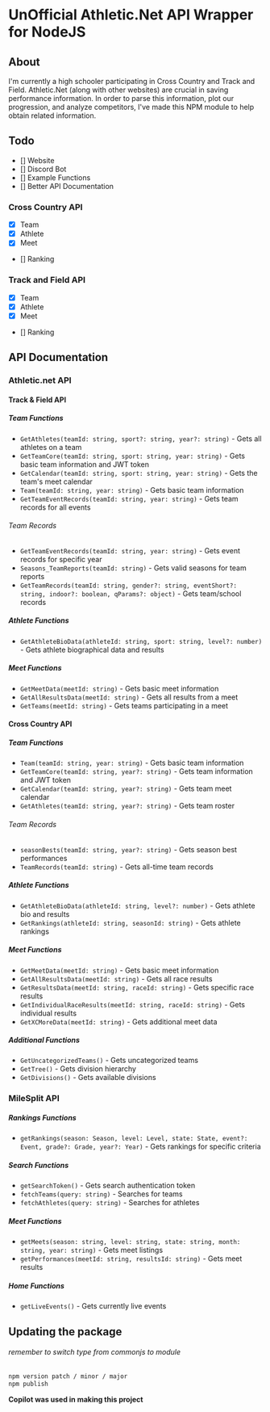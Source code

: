

# UnOfficial Athletic.Net API Wrapper for NodeJS

## About
I'm currently a high schooler participating in Cross Country and Track and Field. Athletic.Net (along with other websites) are crucial in saving performance information. In order to parse this information, plot our progression, and analyze competitors, I've made this NPM module to help obtain related information.

## Todo

- [] Website
- [] Discord Bot
- [] Example Functions
- [] Better API Documentation

### Cross Country API
- [x] Team
- [x] Athlete
- [x] Meet
- [] Ranking

### Track and Field API

- [x] Team
- [x] Athlete
- [x] Meet
- [] Ranking

## API Documentation

### Athletic.net API

#### Track & Field API

##### Team Functions
- `GetAthletes(teamId: string, sport?: string, year?: string)` - Gets all athletes on a team
- `GetTeamCore(teamId: string, sport: string, year: string)` - Gets basic team information and JWT token
- `GetCalendar(teamId: string, sport: string, year: string)` - Gets the team's meet calendar
- `Team(teamId: string, year: string)` - Gets basic team information
- `GetTeamEventRecords(teamId: string, year: string)` - Gets team records for all events

###### Team Records
- `GetTeamEventRecords(teamId: string, year: string)` - Gets event records for specific year
- `Seasons_TeamReports(teamId: string)` - Gets valid seasons for team reports
- `GetTeamRecords(teamId: string, gender?: string, eventShort?: string, indoor?: boolean, qParams?: object)` - Gets team/school records

##### Athlete Functions
- `GetAthleteBioData(athleteId: string, sport: string, level?: number)` - Gets athlete biographical data and results

##### Meet Functions
- `GetMeetData(meetId: string)` - Gets basic meet information
- `GetAllResultsData(meetId: string)` - Gets all results from a meet
- `GetTeams(meetId: string)` - Gets teams participating in a meet

#### Cross Country API

##### Team Functions
- `Team(teamId: string, year: string)` - Gets basic team information
- `GetTeamCore(teamId: string, year?: string)` - Gets team information and JWT token
- `GetCalendar(teamId: string, year?: string)` - Gets team meet calendar
- `GetAthletes(teamId: string, year?: string)` - Gets team roster

###### Team Records
- `seasonBests(teamId: string, year?: string)` - Gets season best performances
- `TeamRecords(teamId: string)` - Gets all-time team records

##### Athlete Functions
- `GetAthleteBioData(athleteId: string, level?: number)` - Gets athlete bio and results
- `GetRankings(athleteId: string, seasonId: string)` - Gets athlete rankings

##### Meet Functions
- `GetMeetData(meetId: string)` - Gets basic meet information
- `GetAllResultsData(meetId: string)` - Gets all race results
- `GetResultsData(meetId: string, raceId: string)` - Gets specific race results
- `GetIndividualRaceResults(meetId: string, raceId: string)` - Gets individual results
- `GetXCMoreData(meetId: string)` - Gets additional meet data

##### Additional Functions
- `GetUncategorizedTeams()` - Gets uncategorized teams
- `GetTree()` - Gets division hierarchy
- `GetDivisions()` - Gets available divisions

### MileSplit API

##### Rankings Functions
- `getRankings(season: Season, level: Level, state: State, event?: Event, grade?: Grade, year?: Year)` - Gets rankings for specific criteria

##### Search Functions
- `getSearchToken()` - Gets search authentication token
- `fetchTeams(query: string)` - Searches for teams
- `fetchAthletes(query: string)` - Searches for athletes

##### Meet Functions
- `getMeets(season: string, level: string, state: string, month: string, year: string)` - Gets meet listings
- `getPerformances(meetId: string, resultsId: string)` - Gets meet results

##### Home Functions
- `getLiveEvents()` - Gets currently live events

## Updating the package

###### remember to switch type from commonjs to module
```bash
npm version patch / minor / major
npm publish
 ```

**Copilot was used in making this project**